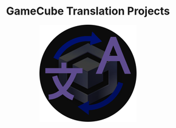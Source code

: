 <h1 align="center">GameCube Translation Projects</h1>
<p align="center">
  <img width="256" height="256" src="./imgs/logo.png">
</p>